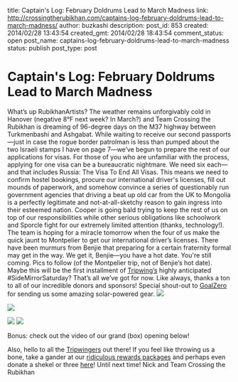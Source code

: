 title: Captain's Log: February Doldrums Lead to March Madness
link: http://crossingtherubikhan.com/captains-log-february-doldrums-lead-to-march-madness/
author: buzkashi
description: 
post_id: 853
created: 2014/02/28 13:43:54
created_gmt: 2014/02/28 18:43:54
comment_status: open
post_name: captains-log-february-doldrums-lead-to-march-madness
status: publish
post_type: post

# Captain's Log: February Doldrums Lead to March Madness

What’s up RubikhanArtists? The weather remains unforgivably cold in Hanover (negative 8°F next week? In March?) and Team Crossing the Rubikhan is dreaming of 96-degree days on the M37 highway between Turkmenbashi and Ashgabat. While waiting to receive our second passports—just in case the rogue border patrolman is less than pumped about the two Israeli stamps I have on page 7—we’ve begun to prepare the rest of our applications for visas. For those of you who are unfamiliar with the process, applying for one visa can be a bureaucratic nightmare. We need six each—and that includes Russia: The Visa To End All Visas. This means we need to confirm hostel bookings, procure our international driver's licenses, fill out mounds of paperwork, and somehow convince a series of questionably run government agencies that driving a beat up old car from the UK to Mongolia is a perfectly legitimate and not-at-all-sketchy reason to gain ingress into their esteemed nation. Cooper is going bald trying to keep the rest of us on top of our responsibilities while other serious obligations like schoolwork and Sporcle fight for our extremely limited attention (thanks, technology!). The team is hoping for a miracle tomorrow when the four of us make the quick jaunt to Montpelier to get our international driver’s licenses. There have been murmurs from Benjie that preparing for a certain fraternity formal may get in the way. We get it, Benjie—you have a hot date. You're still coming. Pics to follow (of the Montpelier trip, not of Benjie’s hot date). Maybe this will be the first installment of [Tripwing’s](http://tripwing.com) highly anticipated #SideMirrorSaturday? That’s all we’ve got for now. Like always, thanks a ton to all of our incredible donors and sponsors! Special shout-out to [GoalZero](http://www.goalzero.com/) for sending us some amazing solar-powered gear. ![](/wp-content/uploads/2014/02/DSC_0004-1024x680.jpg)

![](/wp-content/uploads/2014/02/DSC_0001-3.jpg)

![](/wp-content/uploads/2014/02/DSC_0009-1024x680.jpg) ![](http://crossingtherubikhan.com/wp-content/uploads/2014/02/DSC_0014-1024x680.jpg)

Bonus: check out the video of our grand (box) opening below! 

Also, hello to all the [Tripwingers](http://tripwing.com/) out there! If you feel like throwing us a bone, take a gander at our [ridiculous rewards packages](/donate/) and perhaps even donate a shekel or three [here](http://crossingtherubikhan.com/donate/)! Until next time! Nick and Team Crossing the Rubikhan